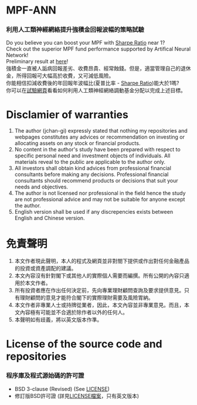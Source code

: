 # MPF-ANN
### 利用人工類神經網絡提升強積金回報波幅的策略試驗
Do you believe you can boost your MPF with [Sharpe Ratio](https://www.investopedia.com/terms/s/sharperatio.asp) near 1?   
Check out the superior MPF fund performance supported by Artifical Neural Network!   
Preliminary result at [here](https://jchan-gi.github.io/MPF-ANN/index.html)!   
強積金一直被人詬病回報差劣、收費昂貴、經常蝕錢。但是，適當管理自己的退休金，所得回報可大幅高於收費，又可減低風險。   
你能相信扣減收費後的年回報年波幅比(夏普比率 - [Sharpe Ratio](https://www.investopedia.com/terms/s/sharperatio.asp))能大於1嗎?   
你可以在[試驗網頁](https://jchan-gi.github.io/MPF-ANN/index.html)看看如何利用人工類神經網絡調動基金分配以完成上述目標。   


# Disclamier of warranties
1. The author (jchan-gi) expressly stated that nothing my repositories and webpages constitutes any advices or recommendation on investing or allocating assets on any stock or financial products.    
2. No content in the author's study have been prepared with respect to specific personal need and investment objects of individuals. All materials reveal to the public are applicable to the author only.
3. All investors shall obtain kind advices from professional financial consultants before making any decisions. Professional financial consultants should recommend products or decisions that suit your needs and objectives.    
4. The author is not licensed nor professional in the field hence the study are not professional advice and may not be suitable for anyone except the author. 
5. English version shall be used if any discrepencies exists between English and Chinese version.   


# 免責聲明
1. 本文作者現此聲明，本人的程式及網頁並非對閤下提供或作出對任何金融產品的投資或資產調配的建議。  
2. 本文內容沒有針對閣下或其他人的實際個人需要而編撰。所有公開的內容只適用於本文作者。   
3. 所有投資者應在作出任何決定前，先向專業理財顧問查詢及要求提供意見。只有理財顧問的意見才能符合閣下的實際理財需要及風險胃納。   
4. 本文作者非專業人士或持牌從業者，因此，本文內容並非專業意見。而且，本文內容極有可能並不合適於除作者以外的任何人。
5. 本聲明如有歧義，將以英文版本作準。   


# License of the source code and repositories
### 程序庫及程式源始碼的許可證
* BSD 3-clause (Revised) (See [LICENSE](https://github.com/jchan-gi/MPF-ANN/blob/master/LICENSE))
* 修訂版BSD許可證 (詳見[LICENSE檔案](https://github.com/jchan-gi/MPF-ANN/blob/master/LICENSE)，只有英文版本)
